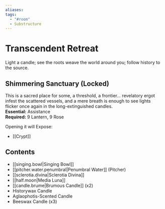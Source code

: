 ```yaml
---
aliases: 
tags:
  - "#room"
  - Substructure
---
```

# Transcendent Retreat  
Light a candle; see the roots weave the world around you; follow history to the source.  
## Shimmering Sanctuary (Locked)  
This is a sacred place for some, a threshold, a frontier... revelatory ergot infest the scattered vessels, and a mere breath is enough to see lights flicker once again in the long-extinguished candles.  
**Essential:** Assistance  
**Required:** 9 Lantern, 9 Rose  
  
Opening it will Expose:  
- [[Crypt]]  
## Contents  
- [[singing.bowl|Singing Bowl]]  
- [[pitcher.water.penumbral|Penumbral Water]] (Pitcher)  
- [[sclerotia.divina|Sclerotia Divina]]
- [[half.moon|Media Luna]]  
- [[candle.brume|Brumous Candle]] (x2)
- Historywax Candle  
- Aglaophotis-Scented Candle  
- Beeswax Candle  (x3)